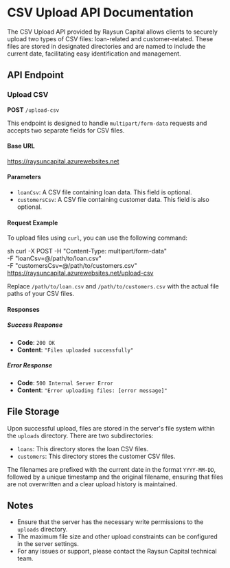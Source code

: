 # CSV Upload API Documentation

The CSV Upload API provided by Raysun Capital allows clients to securely upload two types of CSV files: loan-related and customer-related. These files are stored in designated directories and are named to include the current date, facilitating easy identification and management.

## API Endpoint

### Upload CSV

**POST** `/upload-csv`

This endpoint is designed to handle `multipart/form-data` requests and accepts two separate fields for CSV files.

#### Base URL
https://raysuncapital.azurewebsites.net


#### Parameters

- `loanCsv`: A CSV file containing loan data. This field is optional.
- `customersCsv`: A CSV file containing customer data. This field is also optional.

#### Request Example

To upload files using `curl`, you can use the following command:

sh
curl -X POST -H "Content-Type: multipart/form-data" \
-F "loanCsv=@/path/to/loan.csv" \
-F "customersCsv=@/path/to/customers.csv" \
https://raysuncapital.azurewebsites.net/upload-csv


Replace `/path/to/loan.csv` and `/path/to/customers.csv` with the actual file paths of your CSV files.

#### Responses

##### Success Response

- **Code**: `200 OK`
- **Content**: `"Files uploaded successfully"`

##### Error Response

- **Code**: `500 Internal Server Error`
- **Content**: `"Error uploading files: [error message]"`

## File Storage

Upon successful upload, files are stored in the server's file system within the `uploads` directory. There are two subdirectories:

- `loans`: This directory stores the loan CSV files.
- `customers`: This directory stores the customer CSV files.

The filenames are prefixed with the current date in the format `YYYY-MM-DD`, followed by a unique timestamp and the original filename, ensuring that files are not overwritten and a clear upload history is maintained.

## Notes

- Ensure that the server has the necessary write permissions to the `uploads` directory.
- The maximum file size and other upload constraints can be configured in the server settings.
- For any issues or support, please contact the Raysun Capital technical team.